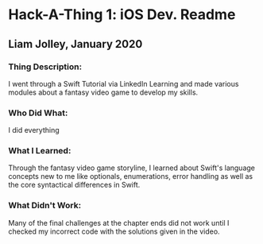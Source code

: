 # Hack-A-Thing 1: iOS Dev. Readme
## Liam Jolley, January 2020
### Thing Description:
I went through a Swift Tutorial via LinkedIn Learning and made various modules about a fantasy video game to develop my skills.


### Who Did What:
I did everything


### What I Learned:
Through the fantasy video game storyline, I learned about Swift's language concepts new to me like optionals, enumerations, error handling as well as the core syntactical differences in Swift.

### What Didn't Work:
Many of the final challenges at the chapter ends did not work until I checked my incorrect code with the solutions given in the video.